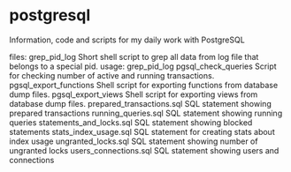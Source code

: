 postgresql
==========
Information, code and scripts for my daily work with PostgreSQL

files:
grep_pid_log			Short shell script to grep all data from log file that belongs to a special pid.
				usage: grep_pid_log <UID>
pgsql_check_queries		Script for checking number of active and running transactions.
pgsql_export_functions		Shell script for exporting functions from database dump files.
pgsql_export_views		Shell script for exporting views from database dump files.
prepared_transactions.sql       SQL statement showing prepared transactions
running_queries.sql             SQL statement showing running queries
statements_and_locks.sql        SQL statement showing blocked statements
stats_index_usage.sql           SQL statement for creating stats about index usage
ungranted_locks.sql             SQL statement showing number of ungranted locks
users_connections.sql           SQL statement showing users and connections
